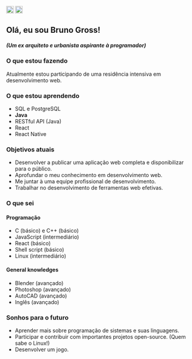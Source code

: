 <span><a href="https://github.com/bvgross/bvgross/blob/main/README.pt-br.md"><img alt="Static Badge" src="https://img.shields.io/badge/pt%2Fbr-blue?style=for-the-badge" style="height: 20px"></a>
<a href="https://github.com/bvgross"><img alt="Static Badge" src="https://img.shields.io/badge/en-red?style=for-the-badge" style="height: 20px"></a></span>


## Olá, eu sou Bruno Gross! 
##### (Um ex arquiteto e urbanista aspirante à programador)

### O que estou fazendo
Atualmente estou participando de uma residência intensiva em desenvolvimento web.

### O que estou aprendendo 
- SQL e PostgreSQL
- <strong>Java</strong>
- RESTful API (Java)
- React
- React Native

### Objetivos atuais
- Desenvolver a publicar uma aplicação web completa e disponibilizar para o público.
- Aprofundar o meu conhecimento em desenvolvimento web.
- Me juntar à uma equipe profissional de desenvolvimento.
- Trabalhar no desenvolvimento de ferramentas web efetivas.

### O que sei
#### Programação
- C (básico) e C++ (básico)
- JavaScript (intermediário)
- React (básico)
- Shell script (básico)
- Linux (intermediário)

#### General knowledges
- Blender (avançado)
- Photoshop (avançado)
- AutoCAD (avançado)
- Inglês (avançado)

### Sonhos para o futuro
- Aprender mais sobre programação de sistemas e suas linguagens.
- Participar e contribuir com importantes projetos open-source. (Quem sabe o Linux!)
- Desenvolver um jogo.
